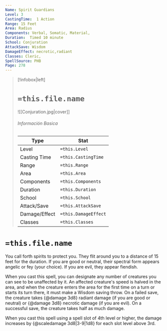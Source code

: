 ```yaml
---
Name: Spirit Guardians
Level: 3
CastingTime:  1 Action 
Range: 15 Feet
Area: Radius
Components: Verbal, Somatic, Material, 
Duration:  Timed 10 minute
School: Conjuration
AttackSave: Wisdom
DamageEffect: necrotic,radiant
Classes: Cleric, 
SpellSource: PHB
Page: 278
---
```


>[!infobox|left]
># `=this.file.name`
>![[Conjuration.jpg|cover]]
> ###### Información Basica
> Type |  Stat |
> ---|---|
> Level | `=this.Level` |
> Casting Time | `=this.CastingTime` |
> Range | `=this.Range` |
> Area | `=this.Area` |
> Components | `=this.Components` |
> Duration | `=this.Duration` |
> School | `=this.School` |
> Attack/Save | `=this.AttackSave` |
> Damage/Effect | `=this.DamageEffect` |
> Classes | `=this.Classes` |

# `=this.file.name`
You call forth spirits to protect you. They flit around you to a distance of 15 feet for the duration. If you are good or neutral, their spectral form appears angelic or fey (your choice). If you are evil, they appear fiendish.

When you cast this spell, you can designate any number of creatures you can see to be unaffected by it. An affected creature&#x27;s speed is halved in the area, and when the creature enters the area for the first time on a turn or starts its turn there, it must make a Wisdom saving throw. On a failed save, the creature takes {@damage 3d8} radiant damage (if you are good or neutral) or {@damage 3d8} necrotic damage (if you are evil). On a successful save, the creature takes half as much damage.



 


 


When you cast this spell using a spell slot of 4th level or higher, the damage increases by {@scaledamage 3d8|3-9|1d8} for each slot level above 3rd. 